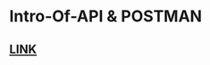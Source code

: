 # Intro-Of-API & POSTMAN

## [LINK](https://github.com/chandan-devs/Intro-Of-BackEnd-Day1/blob/main/notes.md)
